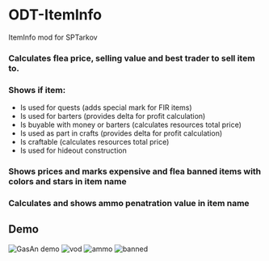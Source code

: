 # ODT-ItemInfo
 ItemInfo mod for SPTarkov

### Calculates flea price, selling value and best trader to sell item to.

### Shows if item:

* Is used for quests (adds special mark for FIR items)
* Is used for barters (provides delta for profit calculation)
* Is buyable with money or barters (calculates resources total price)
* Is used as part in crafts (provides delta for profit calculation)
* Is craftable (calculates resources total price)
* Is used for hideout construction

### Shows prices and marks expensive and flea banned items with colors and stars in item name

### Calculates and shows ammo penatration value in item name

## Demo

![GasAn demo](https://user-images.githubusercontent.com/33424002/166860879-00e2794d-e3b0-4df1-937f-4599f3efec5c.jpg)
![vod](https://user-images.githubusercontent.com/33424002/166861642-0bd1c86f-dbd1-4c8a-9b16-fc525e5017b4.jpg)
![ammo](https://user-images.githubusercontent.com/33424002/166861591-6c647f15-4917-4723-9f6f-3f7fcfad4a70.jpg)
![banned](https://user-images.githubusercontent.com/33424002/166861601-8c0eed53-c9a5-4672-8749-e3ed3c9e1974.jpg)
